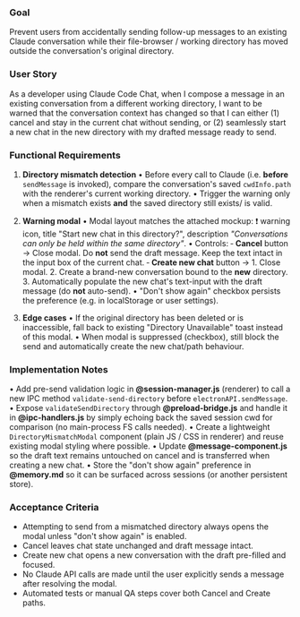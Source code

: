 <!-- Product Requirement Document: Directory-Mismatch Warning Modal -->

### Goal
Prevent users from accidentally sending follow-up messages to an existing Claude conversation while their file-browser / working directory has moved outside the conversation's original directory.

### User Story
As a developer using Claude Code Chat, when I compose a message in an existing conversation from a different working directory, I want to be warned that the conversation context has changed so that I can either (1) cancel and stay in the current chat without sending, or (2) seamlessly start a new chat in the new directory with my drafted message ready to send.

### Functional Requirements
1. **Directory mismatch detection**
   • Before every call to Claude (i.e. **before** `sendMessage` is invoked), compare the conversation's saved `cwdInfo.path` with the renderer's current working directory.
   • Trigger the warning only when a mismatch exists **and** the saved directory still exists/ is valid.

2. **Warning modal**
   • Modal layout matches the attached mockup: ❗️ warning icon, title "Start new chat in this directory?", description _"Conversations can only be held within the same directory"_.
   • Controls:
     ‑ **Cancel** button → Close modal. Do **not** send the draft message. Keep the text intact in the input box of the current chat.
     ‑ **Create new chat** button →
       1. Close modal.
       2. Create a brand-new conversation bound to the **new** directory.
       3. Automatically populate the new chat's text-input with the draft message (do **not** auto-send).
   • "Don't show again" checkbox persists the preference (e.g. in localStorage or user settings).

3. **Edge cases**
   • If the original directory has been deleted or is inaccessible, fall back to existing "Directory Unavailable" toast instead of this modal.
   • When modal is suppressed (checkbox), still block the send and automatically create the new chat/path behaviour.

### Implementation Notes
• Add pre-send validation logic in **@session-manager.js** (renderer) to call a new IPC method `validate-send-directory` before `electronAPI.sendMessage`.
• Expose `validateSendDirectory` through **@preload-bridge.js** and handle it in **@ipc-handlers.js** by simply echoing back the saved session cwd for comparison (no main-process FS calls needed).
• Create a lightweight `DirectoryMismatchModal` component (plain JS / CSS in renderer) and reuse existing modal styling where possible.
• Update **@message-component.js** so the draft text remains untouched on cancel and is transferred when creating a new chat.
• Store the "don't show again" preference in **@memory.md** so it can be surfaced across sessions (or another persistent store).

### Acceptance Criteria
- Attempting to send from a mismatched directory always opens the modal unless "don't show again" is enabled.
- Cancel leaves chat state unchanged and draft message intact.
- Create new chat opens a new conversation with the draft pre-filled and focused.
- No Claude API calls are made until the user explicitly sends a message after resolving the modal.
- Automated tests or manual QA steps cover both Cancel and Create paths.